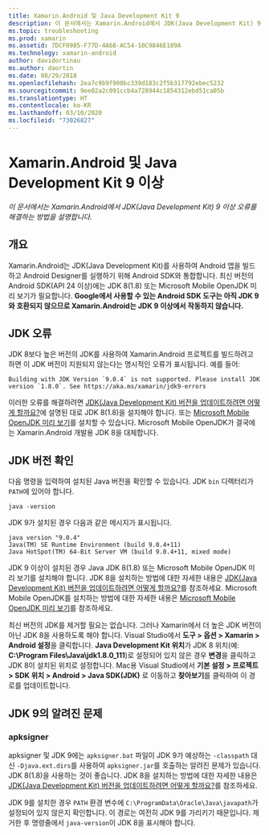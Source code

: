 ```yaml
---
title: Xamarin.Android 및 Java Development Kit 9
description: 이 문서에서는 Xamarin.Android에서 JDK(Java Development Kit) 9 이상 오류를 해결하는 방법을 설명합니다.
ms.topic: troubleshooting
ms.prod: xamarin
ms.assetid: 7DCF0985-F77D-4A68-AC54-10C9846E189A
ms.technology: xamarin-android
author: davidortinau
ms.author: daortin
ms.date: 08/29/2018
ms.openlocfilehash: 2ea7c9b9f900bc339d183c2f5b317792ebec5232
ms.sourcegitcommit: 9ee02a2c091ccb4a728944c1854312ebd51ca05b
ms.translationtype: HT
ms.contentlocale: ko-KR
ms.lasthandoff: 03/10/2020
ms.locfileid: "73026827"
---
```

# <a name="xamarinandroid-and-java-development-kit-9-or-later"></a>Xamarin.Android 및 Java Development Kit 9 이상

_이 문서에서는 Xamarin.Android에서 JDK(Java Development Kit) 9 이상 오류를 해결하는 방법을 설명합니다._

## <a name="overview"></a>개요

Xamarin.Android는 JDK(Java Development Kit)를 사용하여 Android 앱을 빌드하고 Android Designer를 실행하기 위해 Android SDK와 통합합니다. 최신 버전의 Android SDK(API 24 이상)에는 JDK 8(1.8) 또는 Microsoft Mobile OpenJDK 미리 보기가 필요합니다. **Google에서 사용할 수 있는 Android SDK 도구는 아직 JDK 9와 호환되지 않으므로 Xamarin.Android는 JDK 9 이상에서 작동하지 않습니다.**

## <a name="jdk-errors"></a>JDK 오류

JDK 8보다 높은 버전의 JDK를 사용하여 Xamarin.Android 프로젝트를 빌드하려고 하면 이 JDK 버전이 지원되지 않는다는 명시적인 오류가 표시됩니다. 예를 들어:

```shell
Building with JDK Version `9.0.4` is not supported. Please install JDK version `1.8.0`. See https://aka.ms/xamarin/jdk9-errors
```

이러한 오류를 해결하려면 [JDK(Java Development Kit) 버전을 업데이트하려면 어떻게 할까요?](~/android/troubleshooting/questions/update-jdk.md)에 설명된 대로 JDK 8(1.8)을 설치해야 합니다.
또는 [Microsoft Mobile OpenJDK 미리 보기](~/android/get-started/installation/openjdk.md)를 설치할 수 있습니다. Microsoft Mobile OpenJDK가 결국에는 Xamarin.Android 개발용 JDK 8을 대체합니다.

## <a name="checking-the-jdk-version"></a>JDK 버전 확인

다음 명령을 입력하여 설치된 Java 버전을 확인할 수 있습니다. JDK `bin` 디렉터리가 `PATH`에 있어야 합니다.

```shell
java -version
```

JDK 9가 설치된 경우 다음과 같은 메시지가 표시됩니다.

```shell
java version "9.0.4"
Java(TM) SE Runtime Environment (build 9.0.4+11)
Java HotSpot(TM) 64-Bit Server VM (build 9.0.4+11, mixed mode)
```

JDK 9 이상이 설치된 경우 Java JDK 8(1.8) 또는 Microsoft Mobile OpenJDK 미리 보기를 설치해야 합니다. JDK 8을 설치하는 방법에 대한 자세한 내용은 [JDK(Java Development Kit) 버전을 업데이트하려면 어떻게 할까요?](~/android/troubleshooting/questions/update-jdk.md)를 참조하세요. Microsoft Mobile OpenJDK를 설치하는 방법에 대한 자세한 내용은 [Microsoft Mobile OpenJDK 미리 보기](~/android/get-started/installation/openjdk.md)를 참조하세요.

최신 버전의 JDK를 제거할 필요는 없습니다. 그러나 Xamarin에서 더 높은 JDK 버전이 아닌 JDK 8을 사용하도록 해야 합니다. Visual Studio에서 **도구 > 옵션 > Xamarin > Android 설정**을 클릭합니다. **Java Development Kit 위치**가 JDK 8 위치(예: **C:\\Program Files\\Java\\jdk1.8.0_111**)로 설정되어 있지 않은 경우 **변경**을 클릭하고 JDK 8이 설치된 위치로 설정합니다. Mac용 Visual Studio에서 **기본 설정 > 프로젝트 > SDK 위치 > Android > Java SDK(JDK)** 로 이동하고 **찾아보기**를 클릭하여 이 경로를 업데이트합니다.

## <a name="known-issues-with-jdk-9"></a>JDK 9의 알려진 문제

### <a name="apksigner"></a>apksigner

apksigner 및 JDK 9에는 `apksigner.bat` 파일이 JDK 9가 예상하는 `-classpath` 대신 `-Djava.ext.dirs`를 사용하여 `apksigner.jar`를 호출하는 알려진 문제가 있습니다. JDK 8(1.8)을 사용하는 것이 좋습니다. JDK 8을 설치하는 방법에 대한 자세한 내용은 [JDK(Java Development Kit) 버전을 업데이트하려면 어떻게 할까요?](~/android/troubleshooting/questions/update-jdk.md)를 참조하세요.

JDK 9를 설치한 경우 `PATH` 환경 변수에 `C:\ProgramData\Oracle\Java\javapath`가 설정되어 있지 않은지 확인합니다. 이 경로는 여전히 JDK 9를 가리키기 때문입니다. 제거한 후 명령줄에서 `java-version`이 JDK 8을 표시해야 합니다.
